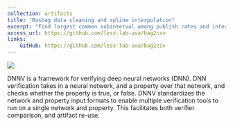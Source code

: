 ```yaml
---
collection: artifacts
title: "Rosbag data cleaning and spline interpolation"
excerpt: "Find largest common subinterval among publish rates and interpolate values to populate subintervals by data type."
access_url: https://github.com/less-lab-uva/bag2csv
links: 
    GitHub: https://github.com/less-lab-uva/bag2csv
---
```


<img src="{{'/images/tools/dnnv.png' | absolute_url}}">

DNNV is a framework for verifying deep neural networks (DNN). 
DNN verification takes in a neural network, and a property over that network, and checks whether the property is true, or false. 
DNNV standardizes the network and property input formats to enable multiple verification tools to run on a single network and property. 
This facilitates both verifier comparison, and artifact re-use.
